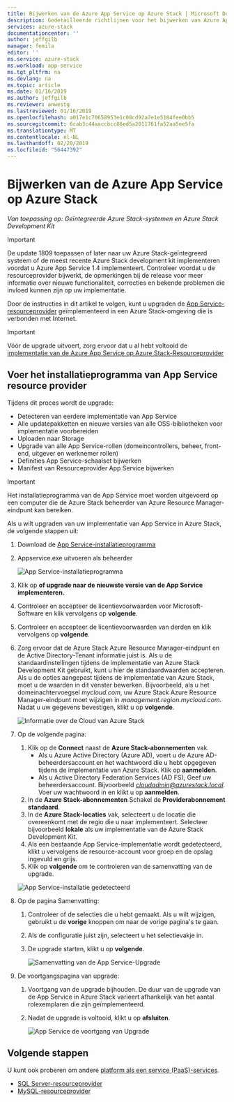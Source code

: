 ```yaml
---
title: Bijwerken van de Azure App Service op Azure Stack | Microsoft Docs
description: Gedetailleerde richtlijnen voor het bijwerken van Azure App Service in Azure Stack
services: azure-stack
documentationcenter: ''
author: jeffgilb
manager: femila
editor: ''
ms.service: azure-stack
ms.workload: app-service
ms.tgt_pltfrm: na
ms.devlang: na
ms.topic: article
ms.date: 01/16/2019
ms.author: jeffgilb
ms.reviewer: anwestg
ms.lastreviewed: 01/16/2019
ms.openlocfilehash: a017e1c70658953e1c08cd92a7e1e5184fee0bb5
ms.sourcegitcommit: 6cab3c44aaccbcc86ed5a2011761fa52aa5ee5fa
ms.translationtype: MT
ms.contentlocale: nl-NL
ms.lasthandoff: 02/20/2019
ms.locfileid: "56447392"
---
```

# <a name="update-azure-app-service-on-azure-stack"></a>Bijwerken van de Azure App Service op Azure Stack

*Van toepassing op: Geïntegreerde Azure Stack-systemen en Azure Stack Development Kit*

> [!IMPORTANT]  
> De update 1809 toepassen of later naar uw Azure Stack-geïntegreerd systeem of de meest recente Azure Stack development kit implementeren voordat u Azure App Service 1.4 implementeert. Controleer voordat u de resourceprovider bijwerkt, de opmerkingen bij de release voor meer informatie over nieuwe functionaliteit, correcties en bekende problemen die invloed kunnen zijn op uw implementatie.

Door de instructies in dit artikel te volgen, kunt u upgraden de [App Service-resourceprovider](azure-stack-app-service-overview.md) geïmplementeerd in een Azure Stack-omgeving die is verbonden met Internet.

> [!IMPORTANT]  
> Vóór de upgrade uitvoert, zorg ervoor dat u al hebt voltooid de [implementatie van de Azure App Service op Azure Stack-Resourceprovider](azure-stack-app-service-deploy.md)

## <a name="run-the-app-service-resource-provider-installer"></a>Voer het installatieprogramma van App Service resource provider

Tijdens dit proces wordt de upgrade:

* Detecteren van eerdere implementatie van App Service
* Alle updatepakketten en nieuwe versies van alle OSS-bibliotheken voor implementatie voorbereiden
* Uploaden naar Storage
* Upgrade van alle App Service-rollen (domeincontrollers, beheer, front-end, uitgever en werknemer rollen)
* Definities App Service-schaalset bijwerken
* Manifest van Resourceprovider App Service bijwerken

> [!IMPORTANT]
> Het installatieprogramma van de App Service moet worden uitgevoerd op een computer die de Azure Stack beheerder van Azure Resource Manager-eindpunt kan bereiken.
>
>

Als u wilt upgraden van uw implementatie van App Service in Azure Stack, de volgende stappen uit:

1. Download de [App Service-installatieprogramma](https://aka.ms/appsvcupdate4installer)

2. Appservice.exe uitvoeren als beheerder

    ![App Service-installatieprogramma][1]

3. Klik op **of upgrade naar de nieuwste versie van de App Service implementeren.**

4. Controleer en accepteer de licentievoorwaarden voor Microsoft-Software en klik vervolgens op **volgende**.

5. Controleer en accepteer de licentievoorwaarden van derden en klik vervolgens op **volgende**.

6. Zorg ervoor dat de Azure Stack Azure Resource Manager-eindpunt en de Active Directory-Tenant informatie juist is. Als u de standaardinstellingen tijdens de implementatie van Azure Stack Development Kit gebruikt, kunt u hier de standaardwaarden accepteren. Als u de opties aangepast tijdens de implementatie van Azure Stack, moet u de waarden in dit venster bewerken. Bijvoorbeeld, als u het domeinachtervoegsel *mycloud.com*, uw Azure Stack Azure Resource Manager-eindpunt moet wijzigen in *management.region.mycloud.com*. Nadat u uw gegevens bevestigen, klikt u op **volgende**.

    ![Informatie over de Cloud van Azure Stack][2]

7. Op de volgende pagina:

   1. Klik op de **Connect** naast de **Azure Stack-abonnementen** vak.
        * Als u Azure Active Directory (Azure AD), voert u de Azure AD-beheerdersaccount en het wachtwoord die u hebt opgegeven tijdens de implementatie van Azure Stack. Klik op **aanmelden**.
        * Als u Active Directory Federation Services (AD FS), Geef uw beheerdersaccount. Bijvoorbeeld *cloudadmin@azurestack.local*. Voer uw wachtwoord in en klikt u op **aanmelden**.
   2. In de **Azure Stack-abonnementen** Schakel de **Providerabonnement standaard**.
   3. In de **Azure Stack-locaties** vak, selecteert u de locatie die overeenkomt met de regio die u naar implementeert. Selecteer bijvoorbeeld **lokale** als uw implementatie van de Azure Stack Development Kit.
   4. Als een bestaande App Service-implementatie wordt gedetecteerd, klikt u vervolgens de resource-account voor groep en de opslag ingevuld en grijs.
   5. Klik op **volgende** om te controleren van de samenvatting van de upgrade.

    ![App Service-installatie gedetecteerd][3]

8. Op de pagina Samenvatting:
   1. Controleer of de selecties die u hebt gemaakt. Als u wilt wijzigen, gebruikt u de **vorige** knoppen om naar de vorige pagina's te gaan.
   2. Als de configuratie juist zijn, selecteert u het selectievakje in.
   3. De upgrade starten, klikt u op **volgende**.

       ![Samenvatting van de App Service-Upgrade][4]

9. De voortgangspagina van upgrade:
    1. Voortgang van de upgrade bijhouden. De duur van de upgrade van de App Service in Azure Stack varieert afhankelijk van het aantal rolexemplaren die zijn geïmplementeerd.
    2. Nadat de upgrade is voltooid, klikt u op **afsluiten**.

        ![App Service de voortgang van Upgrade][5]

<!--Image references-->
[1]: ./media/azure-stack-app-service-update/app-service-exe.png
[2]: ./media/azure-stack-app-service-update/app-service-azure-resource-manager-endpoints.png
[3]: ./media/azure-stack-app-service-update/app-service-installation-detected.png
[4]: ./media/azure-stack-app-service-update/app-service-upgrade-summary.png
[5]: ./media/azure-stack-app-service-update/app-service-upgrade-complete.png

## <a name="next-steps"></a>Volgende stappen

U kunt ook proberen om andere [platform als een service (PaaS)-services](azure-stack-tools-paas-services.md).

* [SQL Server-resourceprovider](azure-stack-sql-resource-provider-deploy.md)
* [MySQL-resourceprovider](azure-stack-mysql-resource-provider-deploy.md)
